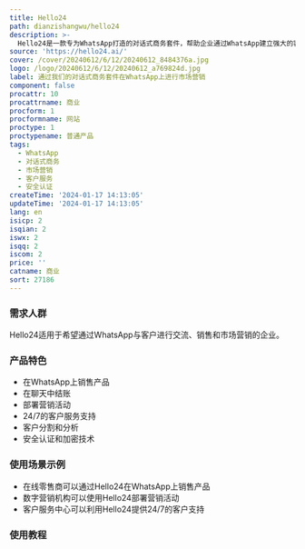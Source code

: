 ```yaml
---
title: Hello24
path: dianzishangwu/hello24
description: >-
  Hello24是一款专为WhatsApp打造的对话式商务套件，帮助企业通过WhatsApp建立强大的客户关系。它提供了一整套功能，包括在WhatsApp上销售产品、部署营销活动、支持24/7的客户服务等。其特色包括WhatsApp商店、在聊天中结账、订单和发货通知、WhatsApp营销、客户分割、分析等。同时，它还提供了安全性保障，具备企业级的安全认证和加密技术。
source: 'https://hello24.ai/'
cover: /cover/20240612/6/12/20240612_8484376a.jpg
logo: /logo/20240612/6/12/20240612_a769824d.jpg
label: 通过我们的对话式商务套件在WhatsApp上进行市场营销
component: false
procattr: 10
procattrname: 商业
procform: 1
procformname: 网站
proctype: 1
proctypename: 普通产品
tags:
  - WhatsApp
  - 对话式商务
  - 市场营销
  - 客户服务
  - 安全认证
createTime: '2024-01-17 14:13:05'
updateTime: '2024-01-17 14:13:05'
lang: en
isicp: 2
isqian: 2
iswx: 2
isqq: 2
iscom: 2
price: ''
catname: 商业
sort: 27186
---
```




### 需求人群
Hello24适用于希望通过WhatsApp与客户进行交流、销售和市场营销的企业。

### 产品特色
- 在WhatsApp上销售产品
- 在聊天中结账
- 部署营销活动
- 24/7的客户服务支持
- 客户分割和分析
- 安全认证和加密技术

### 使用场景示例
- 在线零售商可以通过Hello24在WhatsApp上销售产品
- 数字营销机构可以使用Hello24部署营销活动
- 客户服务中心可以利用Hello24提供24/7的客户支持

### 使用教程


  
